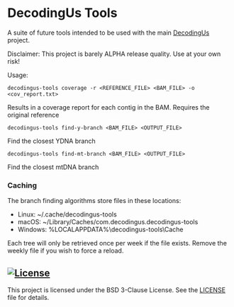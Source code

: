 # DecodingUs Tools

A suite of future tools intended to be used with the main [DecodingUs](https://github.com/JamesKane/decodingus) project.

Disclaimer: This project is barely ALPHA release quality.  Use at your own risk!

Usage: 
```shell
decodingus-tools coverage -r <REFERENCE_FILE> <BAM_FILE> -o <cov_report.txt>
```

Results in a coverage report for each contig in the BAM.  Requires the original reference

```shell
decodingus-tools find-y-branch <BAM_FILE> <OUTPUT_FILE>
```

Find the closest YDNA branch

```shell
decodingus-tools find-mt-branch <BAM_FILE> <OUTPUT_FILE>
```

Find the closest mtDNA branch

### Caching
The branch finding algorithms store files in these locations:
* Linux: ~/.cache/decodingus-tools
* macOS: ~/Library/Caches/com.decodingus.decodingus-tools
* Windows: %LOCALAPPDATA%\decodingus-tools\Cache

Each tree will only be retrieved once per week if the file exists.  Remove the weekly file if you wish to force a reload.

## [![License](https://img.shields.io/badge/License-BSD_3--Clause-blue.svg)](https://opensource.org/licenses/BSD-3-Clause)

This project is licensed under the BSD 3-Clause License. See the [LICENSE](LICENSE) file for details.

